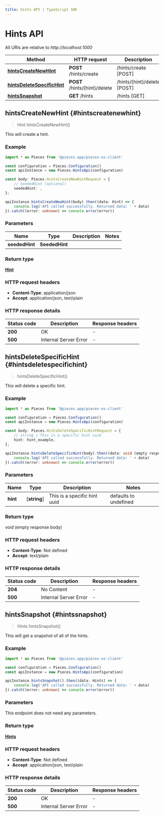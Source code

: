 ```yaml
---
title: Hints API | TypeScript SDK
---
```


# Hints API

All URIs are relative to *http://localhost:1000*

Method | HTTP request | Description
------------- | ------------- | -------------
[**hintsCreateNewHint**](HintsApi#hintscreatenewhint) | **POST** /hints/create | /hints/create [POST]
[**hintsDeleteSpecificHint**](HintsApi#hintsdeletespecifichint) | **POST** /hints/\{hint\}/delete | /hints/\{hint\}/delete [POST]
[**hintsSnapshot**](HintsApi#hintssnapshot) | **GET** /hints | /hints [GET]


## **hintsCreateNewHint** {#hintscreatenewhint}
> Hint hintsCreateNewHint()

This will create a hint.

### Example

```typescript
import * as Pieces from '@pieces.app/pieces-os-client'

const configuration = Pieces.Configuration()
const apiInstance = new Pieces.HintsApi(configuration)

const body: Pieces.HintsCreateNewHintRequest = {
    // SeededHint (optional)
    seededHint: ,
};

apiInstance.hintsCreateNewHint(body).then((data: Hint) => {
    console.log('API called successfully. Returned data: ' + data)
}).catch((error: unknown) => console.error(error))
```

### Parameters

Name | Type | Description  | Notes
------------- | ------------- | ------------- | -------------
 **seededHint** | **SeededHint**|  |


### Return type

[**Hint**](../models/Hint)

### HTTP request headers

- **Content-Type**: application/json
- **Accept**: application/json, text/plain


### HTTP response details
| Status code | Description | Response headers
|-------------|-------------|------------------
**200** | OK |  -  |
**500** | Internal Server Error |  -  |

## **hintsDeleteSpecificHint** {#hintsdeletespecifichint}
> hintsDeleteSpecificHint()

This will delete a specific hint.

### Example

```typescript
import * as Pieces from '@pieces.app/pieces-os-client'

const configuration = Pieces.Configuration()
const apiInstance = new Pieces.HintsApi(configuration)

const body: Pieces.HintsDeleteSpecificHintRequest = {
    // string | This is a specific hint uuid
    hint: hint_example,
};

apiInstance.hintsDeleteSpecificHint(body).then((data: void (empty response body)) => {
    console.log('API called successfully. Returned data: ' + data)
}).catch((error: unknown) => console.error(error))
```

### Parameters

Name | Type | Description  | Notes
------------- | ------------- | ------------- | -------------
 **hint** | [**string**] | This is a specific hint uuid | defaults to undefined


### Return type

void (empty response body)

### HTTP request headers

- **Content-Type**: Not defined
- **Accept**: text/plain


### HTTP response details
| Status code | Description | Response headers
|-------------|-------------|------------------
**204** | No Content |  -  |
**500** | Internal Server Error |  -  |

## **hintsSnapshot** {#hintssnapshot}
> Hints hintsSnapshot()

This will get a snapshot of all of the hints.

### Example

```typescript
import * as Pieces from '@pieces.app/pieces-os-client'

const configuration = Pieces.Configuration()
const apiInstance = new Pieces.HintsApi(configuration)

apiInstance.hintsSnapshot().then((data: Hints) => {
    console.log('API called successfully. Returned data: ' + data)
}).catch((error: unknown) => console.error(error))
```

### Parameters
This endpoint does not need any parameters.


### Return type

[**Hints**](../models/Hints)

### HTTP request headers

- **Content-Type**: Not defined
- **Accept**: application/json, text/plain


### HTTP response details
| Status code | Description | Response headers
|-------------|-------------|------------------
**200** | OK |  -  |
**500** | Internal Server Error |  -  |


